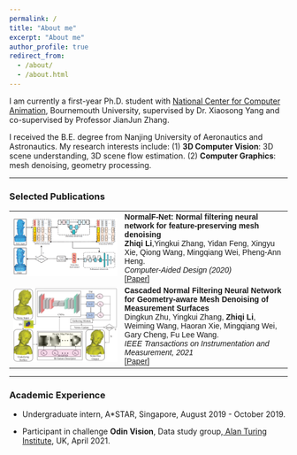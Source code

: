 ```yaml
---
permalink: /
title: "About me"
excerpt: "About me"
author_profile: true
redirect_from: 
  - /about/
  - /about.html
---
```


I am currently a first-year Ph.D. student with [National Center for Computer Animation](https://www.bournemouth.ac.uk/about/our-faculties/faculty-media-communication/national-centre-computer-animation), Bournemouth University, supervised by  Dr. Xiaosong Yang and co-supervised by Professor JianJun Zhang. 

I received the B.E. degree from Nanjing University of Aeronautics and Astronautics. 
My research interests include: (1) **3D Computer Vision**: 3D scene understanding, 3D scene flow estimation. (2) **Computer Graphics**: mesh denoising, geometry processing.

<style>
table, th, td {
  border: none;
  border-collapse: collapse;
}
</style>

_______________________________________________________________________________________________________
<h3>
  <a name="Publications"></a> Selected Publications
</h3>

 <font face="helvetica, ariel, &#39;sans serif&#39;">
            <table cellspacing="0" cellpadding="0" class="noBorder">
                <tbody>
	          <tr>
                    <td class="noBorder" width="40%">
                        <img width="320" src="../images/fig1.png" border="0">
                            </td>
                    <td>
	                    <b>NormalF-Net: Normal filtering neural network for feature-preserving mesh denoising</b>
	                    <br>
	                    <strong>Zhiqi Li</strong>,Yingkui Zhang, Yidan Feng, Xingyu Xie, Qiong Wang, Mingqiang Wei, Pheng-Ann Heng. 
	                    <br>
	                    <em>Computer-Aided Design (2020) </em>
	                    <br>
			    [<a href="https://doi.org/10.1016/j.cad.2020.102861">Paper</a>]
                    </td>
                </tr>
	          <tr>
                    <td width="40%">
                        <img width="320" src="../images/cnf.gif" border="0">
                            </td>
                    <td>
	                    <b>Cascaded Normal Filtering Neural Network for Geometry-aware Mesh Denoising of Measurement Surfaces</b>
	                    <br>
	                    Dingkun Zhu, Yingkui Zhang, <strong>Zhiqi Li</strong>, Weiming Wang, Haoran Xie, Mingqiang Wei, Gary Cheng, Fu Lee Wang.
	                    <br>
	                    <em>IEEE Transactions on Instrumentation and Measurement, 2021 </em>
	                    <br>
			 [<a href="https://ieeexplore.ieee.org/document/9360624">Paper</a>]
                    </td>
                </tr>
            	</tbody>
            </table>
</font>

_______________________________________________________________________________________________________

<h3>
  <a name="intership"></a> Academic Experience
</h3>
<div class="intership">
      <ul>
         <li>Undergraduate intern, A*STAR, Singapore, August 2019 - October 2019.</li>
      </ul>
</div>
<div class="intership">
      <ul>
         <li>Participant in challenge <strong>Odin Vision</strong>, Data study group,<a href="https://www.turing.ac.uk/events/data-study-group-april-2021"> Alan Turing Institute</a>, UK, April 2021.</li>
      </ul>
</div>







